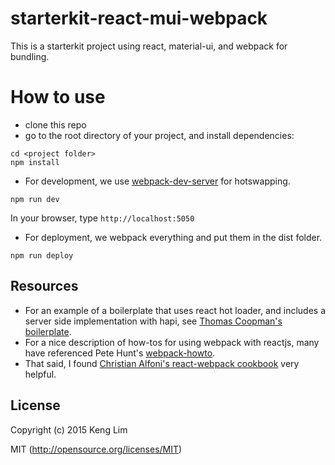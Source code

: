 # starterkit-react-mui-webpack
This is a starterkit project using react, material-ui, and webpack for bundling.

# How to use
* clone this repo
* go to the root directory of your project, and install dependencies:
```
cd <project folder>
npm install
```

* For development, we use [webpack-dev-server](http://webpack.github.io/docs/webpack-dev-server.html) for hotswapping. 
```
npm run dev
```
In your browser, type `http://localhost:5050`

* For deployment, we webpack everything and put them in the dist folder.
```
npm run deploy
```



## Resources
* For an example of a boilerplate that uses react hot loader, and includes a server side implementation with hapi, see [Thomas Coopman's boilerplate](https://github.com/tcoopman/boilerplate-webpack-react). 
* For a nice description of how-tos for using webpack with reactjs, many have referenced Pete Hunt's [webpack-howto](https://github.com/petehunt/webpack-howto). 
* That said, I found [Christian Alfoni's react-webpack cookbook](https://christianalfoni.github.io/react-webpack-cookbook/) very helpful.

## License

Copyright (c) 2015 Keng Lim

MIT (http://opensource.org/licenses/MIT)